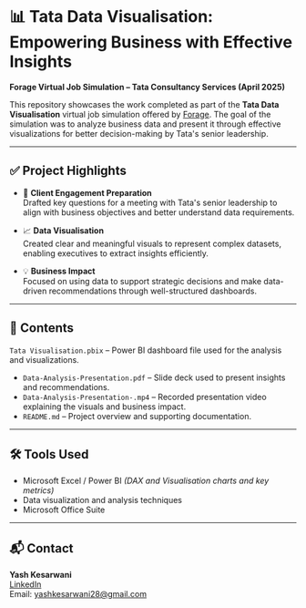 # 📊 Tata Data Visualisation: Empowering Business with Effective Insights  
**Forage Virtual Job Simulation – Tata Consultancy Services (April 2025)**

This repository showcases the work completed as part of the **Tata Data Visualisation** virtual job simulation offered by [Forage](https://www.theforage.com/). The goal of the simulation was to analyze business data and present it through effective visualizations for better decision-making by Tata's senior leadership.

---

## ✅ Project Highlights

- 🧠 **Client Engagement Preparation**  
  Drafted key questions for a meeting with Tata's senior leadership to align with business objectives and better understand data requirements.

- 📈 **Data Visualisation**  
  Created clear and meaningful visuals to represent complex datasets, enabling executives to extract insights efficiently.

- 💡 **Business Impact**  
  Focused on using data to support strategic decisions and make data-driven recommendations through well-structured dashboards.

---

## 📂 Contents

`Tata Visualisation.pbix` – Power BI dashboard file used for the analysis and visualizations.
- `Data-Analysis-Presentation.pdf` – Slide deck used to present insights and recommendations.
- `Data-Analysis-Presentation-.mp4` – Recorded presentation video explaining the visuals and business impact.
- `README.md` – Project overview and supporting documentation.

---

## 🛠 Tools Used

- Microsoft Excel / Power BI *(DAX and Visualisation charts and key metrics)*
- Data visualization and analysis techniques
- Microsoft Office Suite

---

## 📬 Contact

**Yash Kesarwani**  
[LinkedIn](https://www.linkedin.com/in/yash-kesarwani-14043b24b/)  
Email: yashkesarwani28@gmail.com

